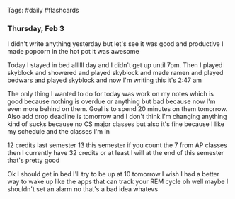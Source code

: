 Tags: #daily #flashcards 

### Thursday, Feb 3
I didn't write anything yesterday but let's see it was good and productive I made popcorn in the hot pot it was awesome

Today I stayed in bed allllll day and I didn't get up until 7pm. Then I played skyblock and showered and played skyblock and made ramen and played bedwars and played skyblock and now I'm writing this it's 2:47 am

The only thing I wanted to do for today was work on my notes which is good because nothing is overdue or anything but bad because now I'm even more behind on them. Goal is to spend 20 minutes on them tomorrow. Also add drop deadline is tomorrow and I don't think I'm changing anything kind of sucks because no CS major classes but also it's fine because I like my schedule and the classes I'm in

12 credits last semester 13 this semester if you count the 7 from AP classes then I currently have 32 credits or at least I will at the end of this semester that's pretty good

Ok I should get in bed I'll try to be up at 10 tomorrow I wish I had a better way to wake up like the apps that can track your REM cycle oh well maybe I shouldn't set an alarm no that's a bad idea whatevs

